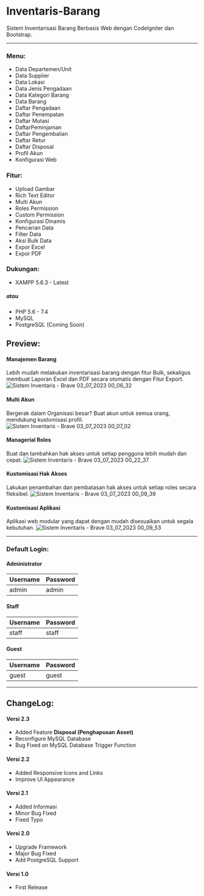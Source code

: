 # Inventaris-Barang
Sistem Inventarisasi Barang Berbasis Web dengan CodeIgniter dan Bootstrap.
<hr>

### Menu:
- Data Departemen/Unit
- Data Supplier
- Data Lokasi
- Data Jenis Pengadaan
- Data Kategori Barang
- Data Barang
- Daftar Pengadaan
- Daftar Penempatan
- Daftar Mutasi
- DaftarPeminjaman
- Daftar Pengembalian
- Daftar Retur
- Daftar Disposal
- Profil Akun
- Konfigurasi Web

### Fitur:
- Upload Gambar
- Rich Text Editor
- Multi Akun
- Roles Permission
- Custom Permission
- Konfigurasi Dinamis
- Pencarian Data
- Filter Data
- Aksi Bulk Data
- Expor Excel
- Expor PDF

### Dukungan:
- XAMPP 5.6.3 - Latest
##### atau
- PHP 5.6 - 7.4
- MySQL
- PostgreSQL (Coming Soon)

## Preview:
#### Manajemen Barang
Lebih mudah melakukan inventarisasi barang dengan fitur Bulk, sekaligus membuat Laporan Excel dan PDF secara otomatis dengan Fitur Export.
![Sistem Inventaris - Brave 03_07_2023 00_06_32](https://github.com/YuukioFuyu/Inventaris-Barang/assets/79379934/95f85eb7-021a-41ed-bcc3-3f158b0a713b)

#### Multi Akun
Bergerak dalam Organisasi besar? Buat akun untuk semua orang, mendukung kustomisasi profil.
![Sistem Inventaris - Brave 03_07_2023 00_07_02](https://github.com/YuukioFuyu/Inventaris-Barang/assets/79379934/08f0d9a7-026a-4027-9f84-52251059b9c0)

#### Managerial Roles
Buat dan tambahkan hak akses untuk setiap pengguna lebih mudah dan cepat.
![Sistem Inventaris - Brave 03_07_2023 00_22_37](https://github.com/YuukioFuyu/Inventaris-Barang/assets/79379934/e6dcc9f3-2f85-4603-abf4-3fe9112967c9)

#### Kustomisasi Hak Akses
Lakukan penambahan dan pembatasan hak akses untuk setiap roles secara fleksibel.
![Sistem Inventaris - Brave 03_07_2023 00_09_39](https://github.com/YuukioFuyu/Inventaris-Barang/assets/79379934/985a65fd-e42b-490d-a648-f491bede45b8)

#### Kustomisasi Aplikasi
Aplikasi web modular yang dapat dengan mudah disesuaikan untuk segala kebutuhan.
![Sistem Inventaris - Brave 03_07_2023 00_09_53](https://github.com/YuukioFuyu/Inventaris-Barang/assets/79379934/9e590657-3caa-4fd9-81de-769652423a5d)

<hr>

### Default Login:
#### Administrator
| Username | Password |
|  ------- | -------- |
|   admin  |   admin  |

#### Staff
| Username | Password |
|  ------- | -------- |
|   staff  |   staff  |

#### Guest
| Username | Password |
|  ------- | -------- |
|   guest  |   guest  |

<hr>

## ChangeLog:
#### Versi 2.3
- Added Feature **Disposal (Penghapusan Asset)**
- Reconfigure MySQL Database 
- Bug Fixed on MySQL Database Trigger Function

#### Versi 2.2
- Added Responsive Icons and Links
- Improve UI Appearance

#### Versi 2.1
- Added Informasi
- Minor Bug Fixed
- Fixed Typo

#### Versi 2.0
- Upgrade Framework
- Major Bug Fixed
- Add PostgreSQL Support

#### Versi 1.0
- First Release
